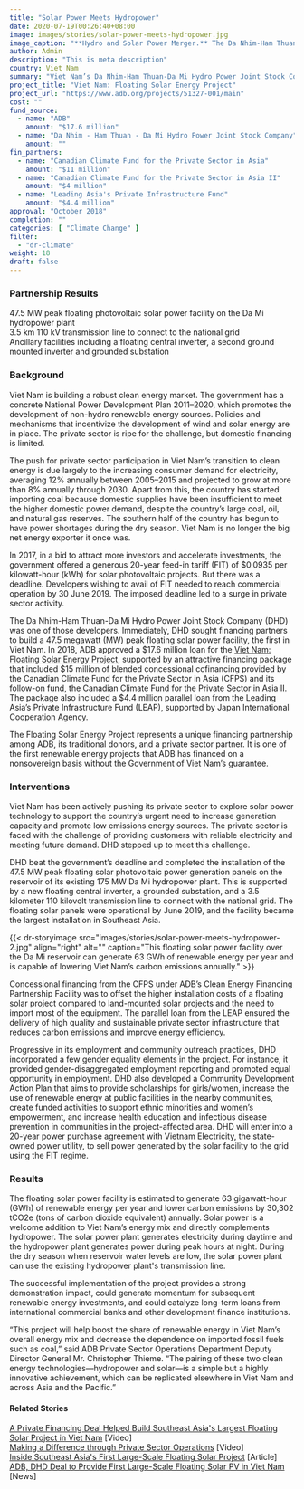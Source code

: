 ```yaml
---
title: "Solar Power Meets Hydropower"
date: 2020-07-19T00:26:40+08:00
image: images/stories/solar-power-meets-hydropower.jpg
image_caption: "**Hydro and Solar Power Merger.** The Da Nhim-Ham Thuan-Da Mi Hydro Power Joint Stock Company built a floating solar power plant over a hydropower plant in Binh Thuan, Viet Nam to generate more electricity for the country."
author: Admin
description: "This is meta description"
country: Viet Nam
summary: "Viet Nam’s Da Nhim-Ham Thuan-Da Mi Hydro Power Joint Stock Company installed floating solar panels over the reservoir of a hydropower plant to address the country’s increasing demand for electricity. A unique financing package from ADB, Canada, and Japan supported the project."
project_title: "Viet Nam: Floating Solar Energy Project"
project_url: "https://www.adb.org/projects/51327-001/main"
cost: ""
fund_source: 
  - name: "ADB"
    amount: "$17.6 million"
  - name: "Da Nhim - Ham Thuan - Da Mi Hydro Power Joint Stock Company"
    amount: ""
fin_partners: 
  - name: "Canadian Climate Fund for the Private Sector in Asia"
    amount: "$11 million"
  - name: "Canadian Climate Fund for the Private Sector in Asia II"
    amount: "$4 million"
  - name: "Leading Asia's Private Infrastructure Fund"
    amount: "$4.4 million"
approval: "October 2018"
completion: ""
categories: [ "Climate Change​" ]
filter:
  - "dr-climate"
weight: 18
draft: false
---
```

### Partnership Results

<div class="dr-results row">
  <div class="col-md-4 mb-5"><i class="icon-check-circle"></i> <span>47.5 MW peak floating photovoltaic solar power facility on the Da Mi hydropower plant</span></div>
  <div class="col-md-4 mb-5"><i class="icon-check-circle"></i> <span>3.5 km 110 kV transmission line to connect to the national grid</span></div>
  <div class="col-md-4 mb-5"><i class="icon-check-circle"></i> <span>Ancillary facilities including a floating central inverter, a second ground mounted inverter and grounded substation</span></div>
</div>

### Background

Viet Nam is building a robust clean energy market. The government has a concrete National Power Development Plan 2011–2020, which promotes the development of non-hydro renewable energy sources. Policies and mechanisms that incentivize the development of wind and solar energy are in place. The private sector is ripe for the challenge, but domestic financing is limited.

The push for private sector participation in Viet Nam’s transition to clean energy is due largely to the increasing consumer demand for electricity, averaging 12% annually between 2005–2015 and projected to grow at more than 8% annually through 2030. Apart from this, the country has started importing coal because domestic supplies have been insufficient to meet the higher domestic power demand, despite the country’s large coal, oil, and natural gas reserves. The southern half of the country has begun to have power shortages during the dry season. Viet Nam is no longer the big net energy exporter it once was.

In 2017, in a bid to attract more investors and accelerate investments, the government offered a generous 20-year feed-in tariff (FIT) of $0.0935 per kilowatt-hour (kWh) for solar photovoltaic projects. But there was a deadline. Developers wishing to avail of FIT needed to reach commercial operation by 30 June 2019. The imposed deadline led to a surge in private sector activity.

The Da Nhim-Ham Thuan-Da Mi Hydro Power Joint Stock Company (DHD) was one of those developers. Immediately, DHD sought financing partners to build a 47.5 megawatt (MW) peak floating solar power facility, the first in Viet Nam. In 2018, ADB approved a $17.6 million loan for the [Viet Nam: Floating Solar Energy Project](https://www.adb.org/projects/51327-001/main), supported by an attractive financing package that included $15 million of blended concessional cofinancing provided by the Canadian Climate Fund for the Private Sector in Asia (CFPS) and its follow-on fund, the Canadian Climate Fund for the Private Sector in Asia II. The package also included a $4.4 million parallel loan from the Leading Asia’s Private Infrastructure Fund (LEAP), supported by Japan International Cooperation Agency.

The Floating Solar Energy Project represents a unique financing partnership among ADB, its traditional donors, and a private sector partner. It is one of the first renewable energy projects that ADB has financed on a nonsovereign basis without the Government of Viet Nam’s guarantee.

### Interventions

Viet Nam has been actively pushing its private sector to explore solar power technology to support the country’s urgent need to increase generation capacity and promote low emissions energy sources. The private sector is faced with the challenge of providing customers with reliable electricity and meeting future demand. DHD stepped up to meet this challenge.

DHD beat the government’s deadline and completed the installation of the 47.5 MW peak floating solar photovoltaic power generation panels on the reservoir of its existing 175 MW Da Mi hydropower plant. This is supported by a new floating central inverter, a grounded substation, and a 3.5 kilometer 110 kilovolt transmission line to connect with the national grid. The floating solar panels were operational by June 2019, and the facility became the largest installation in Southeast Asia.

{{< dr-storyimage src="images/stories/solar-power-meets-hydropower-2.jpg" align="right" alt="" caption="This floating solar power facility over the Da Mi reservoir can generate 63 GWh of renewable energy per year and is capable of lowering Viet Nam’s carbon emissions annually." >}}

Concessional financing from the CFPS under ADB’s Clean Energy Financing Partnership Facility was to offset the higher installation costs of a floating solar project compared to land-mounted solar projects and the need to import most of the equipment. The parallel loan from the LEAP ensured the delivery of high quality and sustainable private sector infrastructure that reduces carbon emissions and improve energy efficiency.

Progressive in its employment and community outreach practices, DHD incorporated a few gender equality elements in the project. For instance, it provided gender-disaggregated employment reporting and promoted equal opportunity in employment. DHD also developed a Community Development Action Plan that aims to provide scholarships for girls/women, increase the use of renewable energy at public facilities in the nearby communities, create funded activities to support ethnic minorities and women’s empowerment, and increase health education and infectious disease prevention in communities in the project-affected area. DHD will enter into a 20-year power purchase agreement with Vietnam Electricity, the state-owned power utility, to sell power generated by the solar facility to the grid using the FIT regime.

### Results

The floating solar power facility is estimated to generate 63 gigawatt-hour (GWh) of renewable energy per year and lower carbon emissions by 30,302 tCO2e (tons of carbon dioxide equivalent) annually. Solar power is a welcome addition to Viet Nam’s energy mix and directly complements hydropower. The solar power plant generates electricity during daytime and the hydropower plant generates power during peak hours at night. During the dry season when reservoir water levels are low, the solar power plant can use the existing hydropower plant's transmission line.

The successful implementation of the project provides a strong demonstration impact, could generate momentum for subsequent renewable energy investments, and could catalyze long-term loans from international commercial banks and other development finance institutions.

“This project will help boost the share of renewable energy in Viet Nam’s overall energy mix and decrease the dependence on imported fossil fuels such as coal,” said ADB Private Sector Operations Department Deputy Director General Mr. Christopher Thieme. “The pairing of these two clean energy technologies—hydropower and solar—is a simple but a highly innovative achievement, which can be replicated elsewhere in Viet Nam and across Asia and the Pacific.”

#### Related Stories

[A Private Financing Deal Helped Build Southeast Asia's Largest Floating Solar Project in Viet Nam](https://www.adb.org/news/videos/private-financing-deal-helped-build-southeast-asias-largest-floating-solar-project-viet) [Video]  
[Making a Difference through Private Sector Operations](https://www.adb.org/results/making-difference-through-private-sector-operations) [Video]  
[Inside Southeast Asia's First Large-Scale Floating Solar Project](https://www.adb.org/news/features/inside-southeast-asias-first-large-scale-floating-solar-project) [Article]  
[ADB, DHD Deal to Provide First Large-Scale Floating Solar PV in Viet Nam](https://www.adb.org/news/adb-dhd-deal-provide-first-large-scale-floating-solar-pv-viet-nam) [News] 